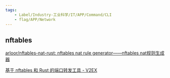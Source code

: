 ```yaml
---
tags:
    - Label/Industry-工业科学/IT/APP/Command/CLI
    - flag/APP/Network
---
```


## nftables

[arloor/nftables-nat-rust: nftables nat rule generator——nftables nat规则生成器](https://github.com/arloor/nftables-nat-rust)

[基于 nftables 和 Rust 的端口转发工具 - V2EX](https://www.v2ex.com/t/909524#reply9)